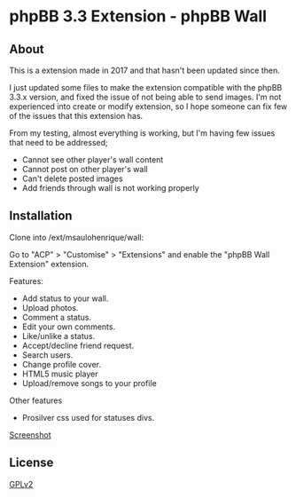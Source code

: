 # phpBB 3.3 Extension - phpBB Wall

## About

This is a extension made in 2017 and that hasn't been updated since then.

I just updated some files to make the extension compatible with the phpBB 3.3.x version, and fixed the issue of not being able to send images.
I'm not experienced into create or modify extension, so I hope someone can fix few of the issues that this extension has.

From my testing, almost everything is working, but I'm having few issues that need to be addressed;

* Cannot see other player's wall content
* Cannot post on other player's wall
* Can't delete posted images
* Add friends through wall is not working properly

## Installation

Clone into /ext/msaulohenrique/wall: 

Go to "ACP" > "Customise" > "Extensions" and enable the "phpBB Wall Extension" extension.


Features:

* Add status to your wall.
* Upload photos.
* Comment a status.
* Edit your own comments.
* Like/unlike a status.
* Accept/decline friend request.
* Search users.
* Change profile cover.
* HTML5 music player
* Upload/remove songs to your profile

Other features

* Prosilver css used for statuses divs.

[Screenshot](https://gyazo.com/b892dd05c3ddc86be5f0a2bb3ccdb4c4)

## License

[GPLv2](license.txt)
